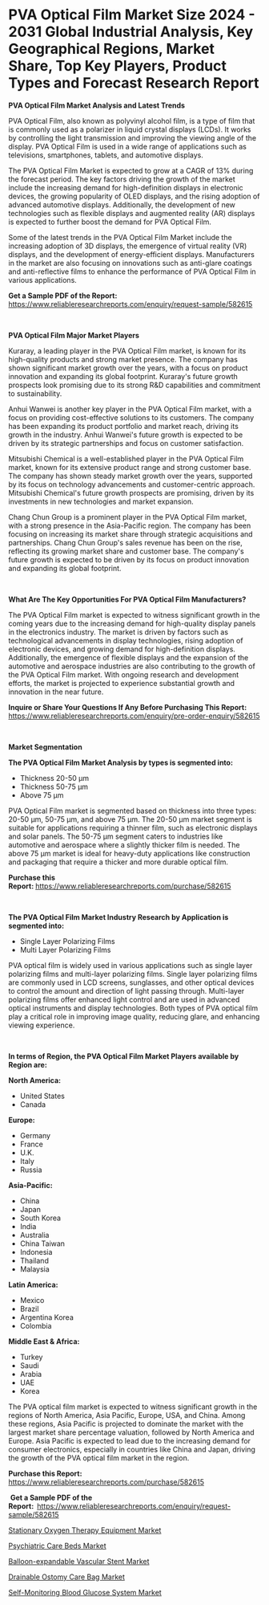 <p><h1>PVA Optical Film Market Size 2024 - 2031 Global Industrial Analysis, Key Geographical Regions, Market Share, Top Key Players, Product Types and Forecast Research Report</h1></p><p><strong>PVA Optical Film Market Analysis and Latest Trends</strong></p>
<p><p>PVA Optical Film, also known as polyvinyl alcohol film, is a type of film that is commonly used as a polarizer in liquid crystal displays (LCDs). It works by controlling the light transmission and improving the viewing angle of the display. PVA Optical Film is used in a wide range of applications such as televisions, smartphones, tablets, and automotive displays.</p><p>The PVA Optical Film Market is expected to grow at a CAGR of 13% during the forecast period. The key factors driving the growth of the market include the increasing demand for high-definition displays in electronic devices, the growing popularity of OLED displays, and the rising adoption of advanced automotive displays. Additionally, the development of new technologies such as flexible displays and augmented reality (AR) displays is expected to further boost the demand for PVA Optical Film.</p><p>Some of the latest trends in the PVA Optical Film Market include the increasing adoption of 3D displays, the emergence of virtual reality (VR) displays, and the development of energy-efficient displays. Manufacturers in the market are also focusing on innovations such as anti-glare coatings and anti-reflective films to enhance the performance of PVA Optical Film in various applications.</p></p>
<p><strong>Get a Sample PDF of the Report:&nbsp;</strong> <a href="https://www.reliableresearchreports.com/enquiry/request-sample/582615">https://www.reliableresearchreports.com/enquiry/request-sample/582615</a></p>
<p>&nbsp;</p>
<p><strong>PVA Optical Film Major Market Players</strong></p>
<p><p>Kuraray, a leading player in the PVA Optical Film market, is known for its high-quality products and strong market presence. The company has shown significant market growth over the years, with a focus on product innovation and expanding its global footprint. Kuraray's future growth prospects look promising due to its strong R&D capabilities and commitment to sustainability.</p><p>Anhui Wanwei is another key player in the PVA Optical Film market, with a focus on providing cost-effective solutions to its customers. The company has been expanding its product portfolio and market reach, driving its growth in the industry. Anhui Wanwei's future growth is expected to be driven by its strategic partnerships and focus on customer satisfaction.</p><p>Mitsubishi Chemical is a well-established player in the PVA Optical Film market, known for its extensive product range and strong customer base. The company has shown steady market growth over the years, supported by its focus on technology advancements and customer-centric approach. Mitsubishi Chemical's future growth prospects are promising, driven by its investments in new technologies and market expansion.</p><p>Chang Chun Group is a prominent player in the PVA Optical Film market, with a strong presence in the Asia-Pacific region. The company has been focusing on increasing its market share through strategic acquisitions and partnerships. Chang Chun Group's sales revenue has been on the rise, reflecting its growing market share and customer base. The company's future growth is expected to be driven by its focus on product innovation and expanding its global footprint.</p></p>
<p>&nbsp;</p>
<p><strong>What Are The Key Opportunities For PVA Optical Film Manufacturers?</strong></p>
<p><p>The PVA Optical Film market is expected to witness significant growth in the coming years due to the increasing demand for high-quality display panels in the electronics industry. The market is driven by factors such as technological advancements in display technologies, rising adoption of electronic devices, and growing demand for high-definition displays. Additionally, the emergence of flexible displays and the expansion of the automotive and aerospace industries are also contributing to the growth of the PVA Optical Film market. With ongoing research and development efforts, the market is projected to experience substantial growth and innovation in the near future.</p></p>
<p><strong>Inquire or Share Your Questions If Any Before Purchasing This Report:</strong> <a href="https://www.reliableresearchreports.com/enquiry/pre-order-enquiry/582615">https://www.reliableresearchreports.com/enquiry/pre-order-enquiry/582615</a></p>
<p>&nbsp;</p>
<p><strong>Market Segmentation</strong></p>
<p><strong>The PVA Optical Film Market Analysis by types is segmented into:</strong></p>
<p><ul><li>Thickness 20-50 μm</li><li>Thickness 50-75 μm</li><li>Above 75 μm</li></ul></p>
<p><p>PVA Optical Film market is segmented based on thickness into three types: 20-50 μm, 50-75 μm, and above 75 μm. The 20-50 μm market segment is suitable for applications requiring a thinner film, such as electronic displays and solar panels. The 50-75 μm segment caters to industries like automotive and aerospace where a slightly thicker film is needed. The above 75 μm market is ideal for heavy-duty applications like construction and packaging that require a thicker and more durable optical film.</p></p>
<p><strong>Purchase this Report:&nbsp;</strong><a href="https://www.reliableresearchreports.com/purchase/582615">https://www.reliableresearchreports.com/purchase/582615</a></p>
<p>&nbsp;</p>
<p><strong>The PVA Optical Film Market Industry Research by Application is segmented into:</strong></p>
<p><ul><li>Single Layer Polarizing Films</li><li>Multi Layer Polarizing Films</li></ul></p>
<p><p>PVA optical film is widely used in various applications such as single layer polarizing films and multi-layer polarizing films. Single layer polarizing films are commonly used in LCD screens, sunglasses, and other optical devices to control the amount and direction of light passing through. Multi-layer polarizing films offer enhanced light control and are used in advanced optical instruments and display technologies. Both types of PVA optical film play a critical role in improving image quality, reducing glare, and enhancing viewing experience.</p></p>
<p>&nbsp;</p>
<p><strong>In terms of Region, the PVA Optical Film Market Players available by Region are:</strong></p>
<p>
    <p> <strong> North America: </strong>
        <ul>
            <li>United States</li>
            <li>Canada</li>
        </ul>
        </p> 
    <p> <strong> Europe: </strong>
        <ul>
            <li>Germany</li>
            <li>France</li>
            <li>U.K.</li>
            <li>Italy</li>
            <li>Russia</li>
        </ul>
        </p> 
    <p> <strong> Asia-Pacific: </strong>
        <ul>
            <li>China</li>
            <li>Japan</li>
            <li>South Korea</li>
            <li>India</li>
            <li>Australia</li>
            <li>China Taiwan</li>
            <li>Indonesia</li>
            <li>Thailand</li>
            <li>Malaysia</li>
        </ul>
        </p> 
    <p> <strong> Latin America: </strong>
        <ul>
            <li>Mexico</li>
            <li>Brazil</li>
            <li>Argentina Korea</li>
            <li>Colombia</li>
        </ul>
        </p> 
    <p> <strong> Middle East & Africa: </strong>
        <ul>
            <li>Turkey</li>
            <li>Saudi</li>
            <li>Arabia</li>
            <li>UAE</li>
            <li>Korea</li>
        </ul>
    </p>
    </p>
<p><p>The PVA optical film market is expected to witness significant growth in the regions of North America, Asia Pacific, Europe, USA, and China. Among these regions, Asia Pacific is projected to dominate the market with the largest market share percentage valuation, followed by North America and Europe. Asia Pacific is expected to lead due to the increasing demand for consumer electronics, especially in countries like China and Japan, driving the growth of the PVA optical film market in the region.</p></p>
<p><strong>Purchase this Report: </strong><a href="https://www.reliableresearchreports.com/purchase/582615">https://www.reliableresearchreports.com/purchase/582615</a></p>
<p>&nbsp;<strong>Get a Sample PDF of the Report:&nbsp;&nbsp;</strong><a href="https://www.reliableresearchreports.com/enquiry/request-sample/582615">https://www.reliableresearchreports.com/enquiry/request-sample/582615</a></p>
<p><strong></strong></p>
<p><p><a href="https://medium.com/@harrymcgrath965/stationary-oxygen-therapy-equipment-market-outlook-industry-overview-and-forecast-2024-to-2031-2b3e4626583c">Stationary Oxygen Therapy Equipment Market</a></p><p><a href="https://medium.com/@harrymcgrath965/psychiatric-care-beds-market-research-report-its-history-and-forecast-2024-to-2031-612245700f15">Psychiatric Care Beds Market</a></p><p><a href="https://medium.com/@harrymcgrath965/balloon-expandable-vascular-stent-market-competitive-analysis-market-trends-and-forecast-to-2031-d76d0dc6686e">Balloon-expandable Vascular Stent Market</a></p><p><a href="https://medium.com/@harrymcgrath965/drainable-ostomy-care-bag-market-research-report-its-history-and-forecast-2024-to-2031-dfc7e233a748">Drainable Ostomy Care Bag Market</a></p><p><a href="https://medium.com/@joshuajackson1010/self-monitoring-blood-glucose-system-market-outlook-industry-overview-and-forecast-2024-to-2031-937b19cdab50">Self-Monitoring Blood Glucose System Market</a></p></p>